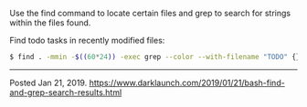 Use the find command to locate certain files and grep to search for strings within the files found.

Find todo tasks in recently modified files:

```bash
$ find . -mmin -$((60*24)) -exec grep --color --with-filename "TODO" {} \;
```

---


Posted Jan 21, 2019.
https://www.darklaunch.com/2019/01/21/bash-find-and-grep-search-results.html